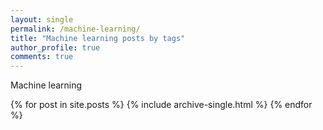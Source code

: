 ```yaml
---
layout: single
permalink: /machine-learning/
title: "Machine learning posts by tags"
author_profile: true
comments: true
---
```



Machine learning 

{% for post in site.posts %}
{% include archive-single.html %}
{% endfor %}